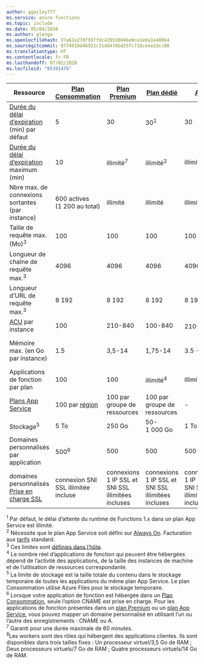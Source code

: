 ```yaml
---
author: ggailey777
ms.service: azure-functions
ms.topic: include
ms.date: 05/04/2020
ms.author: glenga
ms.openlocfilehash: 37a61e270f95ffdc420536046e0ce1eda1e489b4
ms.sourcegitcommit: 877491bd46921c11dd478bd25fc718ceee2dcc08
ms.translationtype: HT
ms.contentlocale: fr-FR
ms.lasthandoff: 07/02/2020
ms.locfileid: "85391476"
---
```

| Ressource |[Plan Consommation](../articles/azure-functions/functions-scale.md#consumption-plan)|[Plan Premium](../articles/azure-functions/functions-scale.md#premium-plan)|[Plan dédié](../articles/azure-functions/functions-scale.md#app-service-plan)|[ASE](../articles/app-service/environment/intro.md)| [Kubernetes](../articles/aks/quotas-skus-regions.md) |
| --- | --- | --- | --- | --- | --- |
|[Durée du délai d’expiration](../articles/azure-functions/functions-scale.md#timeout) (min) par défaut |5 | 30 |30<sup>1</sup> | 30 | 30 |
|[Durée du délai d’expiration](../articles/azure-functions/functions-scale.md#timeout) maximum (min) |10 | illimité<sup>7</sup> | illimité<sup>2</sup> | illimité | illimité |
| Nbre max. de connexions sortantes (par instance) | 600 actives (1 200 au total) | illimité | illimité | illimité | illimité |
| Taille de requête max. (Mo)<sup>3</sup> | 100 | 100 | 100 | 100 | Dépend du cluster |
| Longueur de chaîne de requête max.<sup>3</sup> | 4096 | 4096 | 4096 | 4096 | Dépend du cluster |
| Longueur d’URL de requête max.<sup>3</sup> | 8 192 | 8 192 | 8 192 | 8 192 | Dépend du cluster |
|[ACU](../articles/virtual-machines/windows/acu.md) par instance | 100 | 210-840 | 100-840 | 210-250<sup>8</sup> | [Tarification d’AKS](https://azure.microsoft.com/pricing/details/container-service/) |
| Mémoire max. (en Go par instance) | 1.5 | 3,5-14 | 1,75-14 | 3.5 - 14 | Tous les nœuds sont pris en charge |
| Applications de fonction par plan |100 |100 |illimité<sup>4</sup> | illimité | illimité |
| [Plans App Service](../articles/app-service/overview-hosting-plans.md) | 100 par [région](https://azure.microsoft.com/global-infrastructure/regions/) |100 par groupe de ressources |100 par groupe de ressources | - | - |
| Stockage<sup>5</sup> |5 To |250 Go |50-1 000 Go | 1 To | n/a |
| Domaines personnalisés par application</a> |500<sup>6</sup> |500 |500 | 500 | n/a |
| domaines personnalisés [Prise en charge SSL](../articles/app-service/configure-ssl-bindings.md) |connexion SNI SSL illimitée incluse | connexions 1 IP SSL et SNI SSL illimitées incluses |connexions 1 IP SSL et SNI SSL illimitées incluses | connexions 1 IP SSL et SNI SSL illimitées incluses | n/a |

<sup>1</sup> Par défaut, le délai d’attente du runtime de Functions 1.x dans un plan App Service est illimité.  
<sup>2</sup> Nécessite que le plan App Service soit défini sur [Always On](../articles/azure-functions/functions-scale.md#always-on). Facturation aux [tarifs](https://azure.microsoft.com/pricing/details/app-service/) standard.  
<sup>3</sup> Ces limites sont [définies dans l’hôte](https://github.com/Azure/azure-functions-host/blob/dev/src/WebJobs.Script.WebHost/web.config).  
<sup>4</sup> Le nombre réel d’applications de fonction qui peuvent être hébergées dépend de l’activité des applications, de la taille des instances de machine et de l’utilisation de ressources correspondante.  
<sup>5</sup> La limite de stockage est la taille totale du contenu dans le stockage temporaire de toutes les applications du même plan App Service. Le plan Consommation utilise Azure Files pour le stockage temporaire.  
<sup>6</sup> Lorsque votre application de fonction est hébergée dans un [Plan Consommation](../articles/azure-functions/functions-scale.md#consumption-plan), seule l’option CNAME est prise en charge. Pour les applications de fonction présentes dans un [plan Premium](../articles/azure-functions/functions-scale.md#premium-plan) ou un [plan App Service](../articles/azure-functions/functions-scale.md#app-service-plan), vous pouvez mapper un domaine personnalisé en utilisant l’un ou l’autre des enregistrements : CNAME ou A.  
<sup>7</sup> Garanti pour une durée maximale de 60 minutes.  
<sup>8</sup>Les workers sont des rôles qui hébergent des applications clientes. Ils sont disponibles dans trois tailles fixes : Un processeur virtuel/3,5 Go de RAM ; Deux processeurs virtuels/7 Go de RAM ; Quatre processeurs virtuels/14 Go de RAM.
